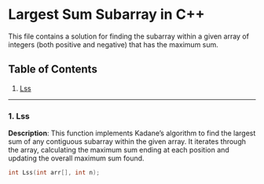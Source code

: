 # Largest Sum Subarray in C++

This file contains a solution for finding the subarray within a given array of integers (both positive and negative) that has the maximum sum.

## Table of Contents
1. [Lss](#Lss)

---

### 1. Lss
**Description**: This function implements Kadane’s algorithm to find the largest sum of any contiguous subarray within the given array. It iterates through the array, calculating the maximum sum ending at each position and updating the overall maximum sum found.

```cpp
int Lss(int arr[], int n);

